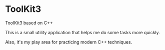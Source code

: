# ToolKit3
ToolKit3 based on C++

This is a small utility application that helps me do some tasks more quickly.

Also, it's my play area for practicing modern C++ techniques. 
